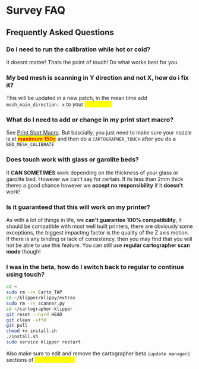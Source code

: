 # Survey FAQ

## Frequently Asked Questions

### Do I need to run the calibration while hot or cold?

It doesnt matter! Thats the point of touch! Do what works best for you.

### My bed mesh is scanning in Y direction and not X, how do i fix it?

This will be updated in a new patch, in the mean time add `mesh_main_direction: x` to your <mark style="color:yellow;">**printer.cfg**</mark>

### What do I need to add or change in my print start macro?

See [Print Start Macro](survey-faq.md#print-start-macro-example). But bascially, you just need to make sure your nozzle is at <mark style="color:red;">**maximum 150c**</mark> and then do a `CARTOGRAPHER_TOUCH` after you do a `BED_MESH_CALIBRATE`

### Does touch work with glass or garolite beds?

It **CAN SOMETIMES** work depending on the thickness of your glass or garolite bed. However we can't say for certain. If its less than 2mm thick theres a good chance however we **accept no responsibility** if it **doesn't** work!&#x20;

### Is it guaranteed that this will work on my printer?&#x20;

As with a lot of things in life, we **can't guarantee 100% compatibility**, it should be compatible with most well built printers, there are obviously some exceptions, the biggest impacting factor is the quality of the Z axis motion. If there is any binding or lack of consistency, then you may find that you will not be able to use this feature. You can still use **regular cartographer scan mode** though!

### I was in the beta, how do I switch back to regular to continue using touch?

```bash
cd ~
sudo rm -rv Carto_TAP
cd ~/klipper/klippy/extras
sudo rm -rv scanner.py
cd ~/cartographer-klipper
git reset --hard HEAD
git clean -xffd
git pull
chmod +x install.sh
./install.sh
sudo service klipper restart
```

Also make sure to edit and remove the cartographer beta `[update manager]` sections of <mark style="color:yellow;">**moonraker.conf**</mark>
